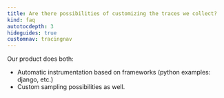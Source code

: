 ```yaml
---
title: Are there possibilities of customizing the traces we collect?
kind: faq
autotocdepth: 3
hideguides: true
customnav: tracingnav
---
```


Our product does both: 

* Automatic instrumentation based on frameworks (python examples: django, etc.)
* Custom sampling possibilities as well.
